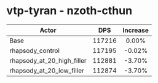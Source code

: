 # vtp-tyran - nzoth-cthun
| Actor | DPS | Increase |
|---|:---:|:---:|
|Base|117216|0.00%|
|rhapsody_control|117195|-0.02%|
|rhapsody_at_20_high_filler|112881|-3.70%|
|rhapsody_at_20_low_filler|112874|-3.70%|
